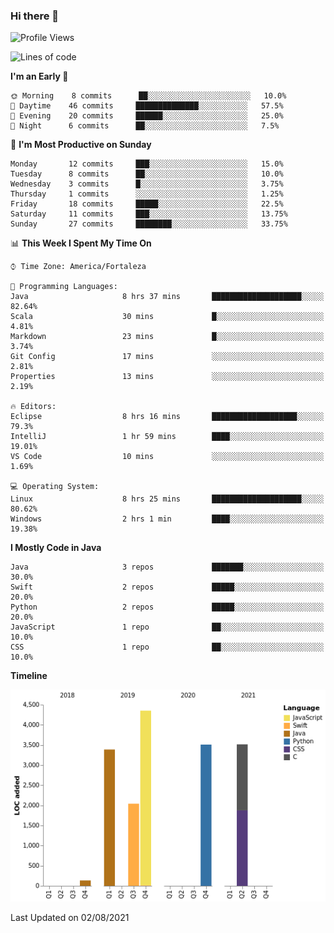 ### Hi there 👋

<!--
**samuelpsouza/samuelpsouza** is a ✨ _special_ ✨ repository because its `README.md` (this file) appears on your GitHub profile.

Here are some ideas to get you started:

- 🔭 I’m currently working on ...
- 🌱 I’m currently learning ...
- 👯 I’m looking to collaborate on ...
- 🤔 I’m looking for help with ...
- 💬 Ask me about ...
- 📫 How to reach me: ...
- 😄 Pronouns: ...
- ⚡ Fun fact: ...
-->

<!--START_SECTION:waka-->
![Profile Views](http://img.shields.io/badge/Profile%20Views-1-blue)

![Lines of code](https://img.shields.io/badge/From%20Hello%20World%20I%27ve%20Written-16941%20lines%20of%20code-blue)

**I'm an Early 🐤** 

```text
🌞 Morning    8 commits      ██░░░░░░░░░░░░░░░░░░░░░░░   10.0% 
🌆 Daytime    46 commits     ██████████████░░░░░░░░░░░   57.5% 
🌃 Evening    20 commits     ██████░░░░░░░░░░░░░░░░░░░   25.0% 
🌙 Night      6 commits      ██░░░░░░░░░░░░░░░░░░░░░░░   7.5%

```
📅 **I'm Most Productive on Sunday** 

```text
Monday       12 commits     ███░░░░░░░░░░░░░░░░░░░░░░   15.0% 
Tuesday      8 commits      ██░░░░░░░░░░░░░░░░░░░░░░░   10.0% 
Wednesday    3 commits      █░░░░░░░░░░░░░░░░░░░░░░░░   3.75% 
Thursday     1 commits      ░░░░░░░░░░░░░░░░░░░░░░░░░   1.25% 
Friday       18 commits     █████░░░░░░░░░░░░░░░░░░░░   22.5% 
Saturday     11 commits     ███░░░░░░░░░░░░░░░░░░░░░░   13.75% 
Sunday       27 commits     ████████░░░░░░░░░░░░░░░░░   33.75%

```


📊 **This Week I Spent My Time On** 

```text
⌚︎ Time Zone: America/Fortaleza

💬 Programming Languages: 
Java                     8 hrs 37 mins       ████████████████████░░░░░   82.64% 
Scala                    30 mins             █░░░░░░░░░░░░░░░░░░░░░░░░   4.81% 
Markdown                 23 mins             █░░░░░░░░░░░░░░░░░░░░░░░░   3.74% 
Git Config               17 mins             ░░░░░░░░░░░░░░░░░░░░░░░░░   2.81% 
Properties               13 mins             ░░░░░░░░░░░░░░░░░░░░░░░░░   2.19%

🔥 Editors: 
Eclipse                  8 hrs 16 mins       ███████████████████░░░░░░   79.3% 
IntelliJ                 1 hr 59 mins        ████░░░░░░░░░░░░░░░░░░░░░   19.01% 
VS Code                  10 mins             ░░░░░░░░░░░░░░░░░░░░░░░░░   1.69%

💻 Operating System: 
Linux                    8 hrs 25 mins       ████████████████████░░░░░   80.62% 
Windows                  2 hrs 1 min         ████░░░░░░░░░░░░░░░░░░░░░   19.38%

```

**I Mostly Code in Java** 

```text
Java                     3 repos             ███████░░░░░░░░░░░░░░░░░░   30.0% 
Swift                    2 repos             █████░░░░░░░░░░░░░░░░░░░░   20.0% 
Python                   2 repos             █████░░░░░░░░░░░░░░░░░░░░   20.0% 
JavaScript               1 repo              ██░░░░░░░░░░░░░░░░░░░░░░░   10.0% 
CSS                      1 repo              ██░░░░░░░░░░░░░░░░░░░░░░░   10.0%

```


**Timeline**

![Chart not found](https://raw.githubusercontent.com/samuelpsouza/samuelpsouza/main/charts/bar_graph.png) 


 Last Updated on 02/08/2021
<!--END_SECTION:waka-->
